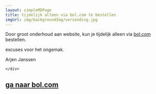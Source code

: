 ```yaml
---
layout: simpleMDPage
title: tijdelijk alleen via bol.com te bestellen
imgUrl: img/backgroundImg/verzending.jpg
---
```

<div class="row">
  <div class="col-lg-6 col-sm-6">
    <div class="gridSpace bolTemp">
      <p>Door groot onderhoud aan website, kun je tijdelijk alleen via <a href="{% include general/bolLink.html %}">bol.com</a> bestellen.</p>
      <p>excuses voor het ongemak.</p>
      <p>Arjen Janssen</p>

    </div>
  </div>
  <div class="col-lg-6 col-sm-6">
    <div class="gridSpace bol bolTemp">
      <div class="overlay bolTemp">
        <a href="{% include general/bolLink.html %}"><h2>ga naar bol.com</h2></a>
      </div>
    </div>
  </div>
</div>
